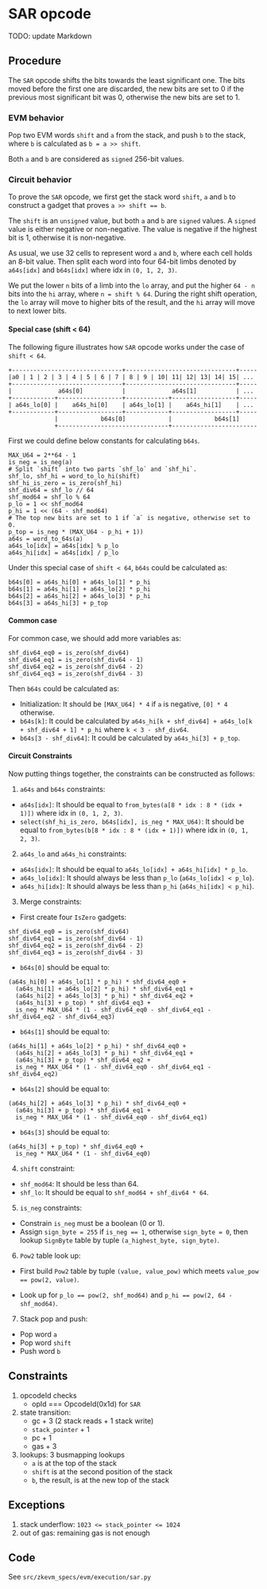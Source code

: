 # SAR opcode

TODO: update Markdown

## Procedure

The `SAR` opcode shifts the bits towards the least significant one. The bits moved before the first one are discarded, the new bits are set to 0 if the previous most significant bit was 0, otherwise the new bits are set to 1.

### EVM behavior

Pop two EVM words `shift` and `a` from the stack, and push `b` to the stack, where `b` is calculated as `b = a >> shift`.

Both `a` and `b` are considered as `signed` 256-bit values.

### Circuit behavior

To prove the `SAR` opcode, we first get the stack word `shift`, `a` and `b` to construct a gadget that proves `a >> shift == b`.

The `shift` is an `unsigned` value, but both `a` and `b` are `signed` values. A `signed` value is either negative or non-negative. The value is negative if the highest bit is 1, otherwise it is non-negative.

As usual, we use 32 cells to represent word `a` and `b`, where each cell holds an 8-bit value. Then split each word into four 64-bit limbs denoted by `a64s[idx]` and `b64s[idx]` where idx in `(0, 1, 2, 3)`.

We put the lower `n` bits of a limb into the `lo` array, and put the higher `64 - n` bits into the `hi` array, where `n = shift % 64`. During the right shift operation, the `lo` array will move to higher bits of the result, and the `hi` array will move to next lower bits.

#### Special case (shift < 64)

The following figure illustrates how `SAR` opcode works under the case of `shift < 64`.
```
+-------------------------------+-------------------------------+-----
|a0 | 1 | 2 | 3 | 4 | 5 | 6 | 7 | 8 | 9 | 10| 11| 12| 13| 14| 15| ...
+-------------------------------+-------------------------------+-----
|             a64s[0]           |             a64s[1]           | ...
+------------+------------------+------------+------------------+-----
| a64s_lo[0] |    a64s_hi[0]    | a64s_lo[1] |    a64s_hi[1]    | ...
+------------+------------------+------------+------------------+-----
             |            b64s[0]            |            b64s[1]
             +-------------------------------+------------------------
```

First we could define below constants for calculating `b64s`.
```
MAX_U64 = 2**64 - 1
is_neg = is_neg(a)
# Split `shift` into two parts `shf_lo` and `shf_hi`.
shf_lo, shf_hi = word_to_lo_hi(shift)
shf_hi_is_zero = is_zero(shf_hi)
shf_div64 = shf_lo // 64
shf_mod64 = shf_lo % 64
p_lo = 1 << shf_mod64
p_hi = 1 << (64 - shf_mod64)
# The top new bits are set to 1 if `a` is negative, otherwise set to 0.
p_top = is_neg * (MAX_U64 - p_hi + 1))
a64s = word_to_64s(a)
a64s_lo[idx] = a64s[idx] % p_lo
a64s_hi[idx] = a64s[idx] / p_lo
```

Under this special case of `shift < 64`, `b64s` could be calculated as:
```
b64s[0] = a64s_hi[0] + a64s_lo[1] * p_hi
b64s[1] = a64s_hi[1] + a64s_lo[2] * p_hi
b64s[2] = a64s_hi[2] + a64s_lo[3] * p_hi
b64s[3] = a64s_hi[3] + p_top
```

#### Common case

For common case, we should add more variables as:
```
shf_div64_eq0 = is_zero(shf_div64)
shf_div64_eq1 = is_zero(shf_div64 - 1)
shf_div64_eq2 = is_zero(shf_div64 - 2)
shf_div64_eq3 = is_zero(shf_div64 - 3)
```

Then `b64s` could be calculated as:

* Initialization: It should be `[MAX_U64] * 4` if `a` is negative, `[0] * 4` otherwise.
* `b64s[k]`: It could be calculated by `a64s_hi[k + shf_div64] + a64s_lo[k + shf_div64 + 1] * p_hi` where `k < 3 - shf_div64`.
* `b64s[3 - shf_div64]`: It could be calculated by `a64s_hi[3] + p_top`.

#### Circuit Constraints

Now putting things together, the constraints can be constructed as follows:

1. `a64s` and `b64s` constraints:

* `a64s[idx]`: It should be equal to `from_bytes(a[8 * idx : 8 * (idx + 1)])` where idx in `(0, 1, 2, 3)`.
* `select(shf_hi_is_zero, b64s[idx], is_neg * MAX_U64)`: It should be equal to `from_bytes(b[8 * idx : 8 * (idx + 1)])` where idx in `(0, 1, 2, 3)`.

2. `a64s_lo` and `a64s_hi` constraints:

* `a64s[idx]`: It should be equal to `a64s_lo[idx] + a64s_hi[idx] * p_lo`.
* `a64s_lo[idx]`: It should always be less than `p_lo` (`a64s_lo[idx] < p_lo`).
* `a64s_hi[idx]`: It should always be less than `p_hi` (`a64s_hi[idx] < p_hi`).

3. Merge constraints:

* First create four `IsZero` gadgets:
```
shf_div64_eq0 = is_zero(shf_div64)
shf_div64_eq1 = is_zero(shf_div64 - 1)
shf_div64_eq2 = is_zero(shf_div64 - 2)
shf_div64_eq3 = is_zero(shf_div64 - 3)
```

* `b64s[0]` should be equal to:
```
(a64s_hi[0] + a64s_lo[1] * p_hi) * shf_div64_eq0 +
  (a64s_hi[1] + a64s_lo[2] * p_hi) * shf_div64_eq1 +
  (a64s_hi[2] + a64s_lo[3] * p_hi) * shf_div64_eq2 +
  (a64s_hi[3] + p_top) * shf_div64_eq3 +
  is_neg * MAX_U64 * (1 - shf_div64_eq0 - shf_div64_eq1 - shf_div64_eq2 - shf_div64_eq3)
```

* `b64s[1]` should be equal to:
```
(a64s_hi[1] + a64s_lo[2] * p_hi) * shf_div64_eq0 +
  (a64s_hi[2] + a64s_lo[3] * p_hi) * shf_div64_eq1 +
  (a64s_hi[3] + p_top) * shf_div64_eq2 +
  is_neg * MAX_U64 * (1 - shf_div64_eq0 - shf_div64_eq1 - shf_div64_eq2)
```

* `b64s[2]` should be equal to:
```
(a64s_hi[2] + a64s_lo[3] * p_hi) * shf_div64_eq0 +
  (a64s_hi[3] + p_top) * shf_div64_eq1 +
  is_neg * MAX_U64 * (1 - shf_div64_eq0 - shf_div64_eq1)
```

* `b64s[3]` should be equal to:
```
(a64s_hi[3] + p_top) * shf_div64_eq0 +
  is_neg * MAX_U64 * (1 - shf_div64_eq0)
```

4. `shift` constraint:

* `shf_mod64`: It should be less than 64.
* `shf_lo`: It should be equal to `shf_mod64 + shf_div64 * 64`.

5. `is_neg` constraints:

* Constrain `is_neg` must be a boolean (0 or 1).
* Assign `sign_byte = 255` if `is_neg == 1`, otherwise `sign_byte = 0`, then lookup `SignByte` table by tuple `(a_highest_byte, sign_byte)`.

6. `Pow2` table look up:

* First build `Pow2` table by tuple `(value, value_pow)` which meets `value_pow == pow(2, value)`.

* Look up for `p_lo == pow(2, shf_mod64)` and `p_hi == pow(2, 64 - shf_mod64)`.

7. Stack pop and push:

* Pop word `a`
* Pop word `shift`
* Push word `b`

## Constraints

1. opcodeId checks
   - opId === OpcodeId(0x1d) for `SAR`
2. state transition:
   - gc + 3 (2 stack reads + 1 stack write)
   - `stack_pointer` + 1
   - pc + 1
   - gas + 3
3. lookups: 3 busmapping lookups
   - `a` is at the top of the stack
   - `shift` is at the second position of the stack
   - `b`, the result, is at the new top of the stack

## Exceptions

1. stack underflow: `1023 <= stack_pointer <= 1024`
2. out of gas: remaining gas is not enough

## Code

See `src/zkevm_specs/evm/execution/sar.py`
